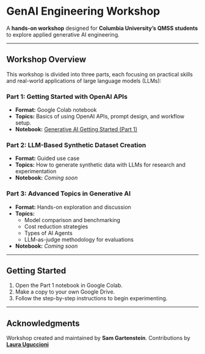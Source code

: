 # GenAI Engineering Workshop

A **hands-on workshop** designed for **Columbia University’s QMSS students** to explore applied generative AI engineering.

---

## Workshop Overview

This workshop is divided into three parts, each focusing on practical skills and real-world applications of large language models (LLMs):

### Part 1: Getting Started with OpenAI APIs
- **Format:** Google Colab notebook  
- **Topics:** Basics of using OpenAI APIs, prompt design, and workflow setup.  
- **Notebook:** [Generative AI Getting Started (Part 1)](https://colab.research.google.com/github/Sam-Gartenstein/GenAI-Engineering-Workshop/blob/main/Generative%20AI%20Getting%20Started%20Part%201.ipynb)


### Part 2: LLM-Based Synthetic Dataset Creation
- **Format:** Guided use case  
- **Topics:** How to generate synthetic data with LLMs for research and experimentation  
- **Notebook:** *Coming soon*

### Part 3: Advanced Topics in Generative AI
- **Format:** Hands-on exploration and discussion  
- **Topics:**
  - Model comparison and benchmarking  
  - Cost reduction strategies
  - Types of AI Agents
  - LLM-as-judge methodology for evaluations  
- **Notebook:** *Coming soon*

---

## Getting Started
1. Open the Part 1 notebook in Google Colab.  
2. Make a copy to your own Google Drive.  
3. Follow the step-by-step instructions to begin experimenting.  

---

## Acknowledgments
Workshop created and maintained by **Sam Gartenstein**.
Contributions by [**Laura Uguccioni**](https://github.com/laurauguc)
